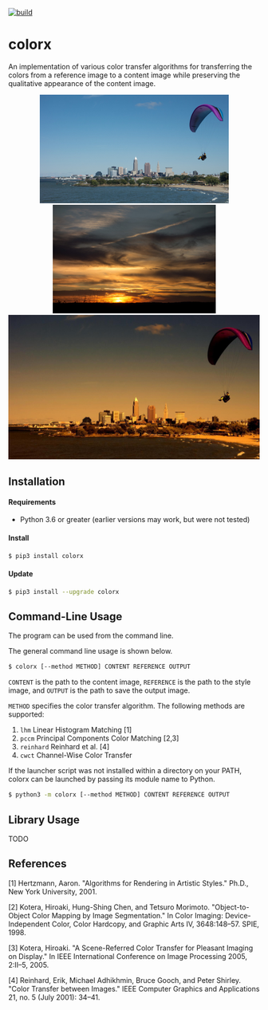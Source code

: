 [![build][badge_thumbnail]][badge_link]

# colorx

An implementation of various color transfer algorithms for transferring the colors from a reference
image to a content image while preserving the qualitative appearance of the content image.

<div align="center">
  <a href="https://github.com/dstein64/media/blob/main/colorx/content.jpg?raw=true">
    <img src="https://github.com/dstein64/media/blob/main/colorx/content_thumbnail.jpg?raw=true" height="218"/>
  </a>
  <a href="https://github.com/dstein64/media/blob/main/colorx/reference.jpg?raw=true">
    <img src="https://github.com/dstein64/media/blob/main/colorx/reference_thumbnail.jpg?raw=true" height="218"/>
  </a>
  <br>
  <a href="https://github.com/dstein64/media/blob/main/colorx/output.jpg?raw=true">
    <img src="https://github.com/dstein64/media/blob/main/colorx/output_thumbnail.jpg?raw=true" width="710"/>
  </a>
</div>

Installation
------------

#### Requirements

- Python 3.6 or greater (earlier versions may work, but were not tested)

#### Install

```sh
$ pip3 install colorx
```

#### Update

```sh
$ pip3 install --upgrade colorx
```

Command-Line Usage
------------------

The program can be used from the command line.

The general command line usage is shown below.

```sh
$ colorx [--method METHOD] CONTENT REFERENCE OUTPUT
```

`CONTENT` is the path to the content image, `REFERENCE` is the path to the style image, and `OUTPUT`
is the path to save the output image.

`METHOD` specifies the color transfer algorithm. The following methods are supported:

1. `lhm` Linear Histogram Matching [1]
2. `pccm` Principal Components Color Matching [2,3]
3. `reinhard` Reinhard et al. [4]
4. `cwct` Channel-Wise Color Transfer

If the launcher script was not installed within a directory on your PATH, colorx can be launched by
passing its module name to Python.

```sh
$ python3 -m colorx [--method METHOD] CONTENT REFERENCE OUTPUT
```

Library Usage
-------------

TODO

References
----------

[1] Hertzmann, Aaron. "Algorithms for Rendering in Artistic Styles." Ph.D., New York University,
2001.

[2] Kotera, Hiroaki, Hung-Shing Chen, and Tetsuro Morimoto. "Object-to-Object Color Mapping by Image
Segmentation." In Color Imaging: Device-Independent Color, Color Hardcopy, and Graphic Arts IV,
3648:148–57. SPIE, 1998.

[3] Kotera, Hiroaki. "A Scene-Referred Color Transfer for Pleasant Imaging on Display." In IEEE
International Conference on Image Processing 2005, 2:II–5, 2005.

[4] Reinhard, Erik, Michael Adhikhmin, Bruce Gooch, and Peter Shirley. "Color Transfer between
Images." IEEE Computer Graphics and Applications 21, no. 5 (July 2001): 34–41.

[badge_link]: https://github.com/dstein64/colorx/actions/workflows/build.yml
[badge_thumbnail]: https://github.com/dstein64/colorx/actions/workflows/build.yml/badge.svg
